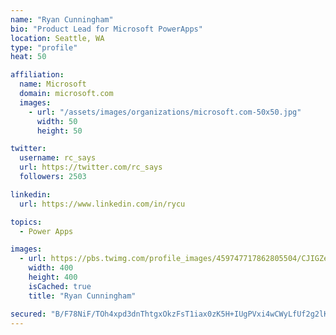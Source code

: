 ```yaml
---
name: "Ryan Cunningham"
bio: "Product Lead for Microsoft PowerApps"
location: Seattle, WA
type: "profile"
heat: 50

affiliation:
  name: Microsoft
  domain: microsoft.com
  images:
    - url: "/assets/images/organizations/microsoft.com-50x50.jpg"
      width: 50
      height: 50

twitter:
  username: rc_says
  url: https://twitter.com/rc_says
  followers: 2503

linkedin:
  url: https://www.linkedin.com/in/rycu

topics:
  - Power Apps

images:
  - url: https://pbs.twimg.com/profile_images/459747717862805504/CJIGZejd_400x400.png
    width: 400
    height: 400
    isCached: true
    title: "Ryan Cunningham"

secured: "B/F78NiF/TOh4xpd3dnThtgxOkzFsT1iax0zK5H+IUgPVxi4wCWyLfUf2g2lKbnngcYniTPaJis4sIpFIn9aB9nCSQXgkuY/N8c8LtV7Q8G82PMmvMgZQDm3zVQgNObR6u4WyT8tYmXcfoC1JdT0CqaCXqYxFJzz/jkonNsnmDA9U3nHsYg+ia0Z2+DM1+Q87Js+oXdr0uEOG6FUAHPAbJ/oEUHFQHcoXPzY4Ked2/MQiQjCS913ecl/xBsjZ9QqApSl343bzuhJcF7cF6amoxkR7PxxNd5654V/UUm1Xg/gy52werv13hjJh88D/W00HHdfkgBntf4Roha93BBinyKOIzR0xKV5ZLp76jAswo8suoax4lT4mS3i+aXM+78avQeAFjyKhGJ13G+953Cb2sytSW2Ls+6hYNUVSgyUc30=;xC7lpcgYJ9n7EoyHyt9mZw=="
---
```


